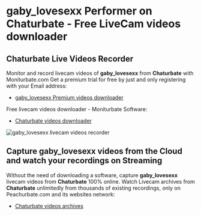 # gaby_lovesexx Performer on Chaturbate - Free LiveCam videos downloader

## Chaturbate Live Videos Recorder

Monitor and record livecam videos of **gaby_lovesexx** from **Chaturbate** with Moniturbate.com
Get a premium trial for free by just and only registering with your Email address:
* [gaby_lovesexx Premium videos downloader](https://moniturbate.com/request-demo-licence-key.html)

Free livecam videos downloader - Moniturbate Software:
* [Chaturbate videos downloader](https://moniturbate.com/moniturbate-download-software.html)

![gaby_lovesexx livecam videos recorder](https://peachurnet.com/templates/moniturbate-software.png)


## Capture gaby_lovesexx videos from the Cloud and watch your recordings on Streaming

Without the need of downloading a software, capture **gaby_lovesexx** livecam videos from **Chaturbate** 100% online.
Watch Livecam archives from **Chaturbate** unlimitedly from thousands of existing recordings, only on Peachurbate.com and its websites network:
* [Chaturbate videos archives](https://peachurnet.com/)